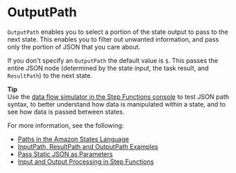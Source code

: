 # OutputPath<a name="input-output-outputpath"></a>

`OutputPath` enables you to select a portion of the state output to pass to the next state\. This enables you to filter out unwanted information, and pass only the portion of JSON that you care about\.

If you don't specify an `OutputPath` the default value is `$`\. This passes the entire JSON node \(determined by the state input, the task result, and `ResultPath`\) to the next state\.

**Tip**  
Use the [ data flow simulator in the Step Functions console](https://console.aws.amazon.com/states/home?region=us-east-1#/simulator) to test JSON path syntax, to better understand how data is manipulated within a state, and to see how data is passed between states\.

For more information, see the following:
+ [Paths in the Amazon States Language](amazon-states-language-paths.md)
+ [InputPath, ResultPath and OutputPath Examples](input-output-example.md)
+ [Pass Static JSON as Parameters](connect-parameters.md#connect-parameters-json)
+ [Input and Output Processing in Step Functions](concepts-input-output-filtering.md)